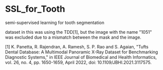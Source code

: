 # SSL_for_Tooth
semi-supervised learning for tooth segmentation


dataset in this was using the TDD[1], but the image with the name "1051" was excluded due to a mismatch between the mask and the image.

[1] K. Panetta, R. Rajendran, A. Ramesh, S. P. Rao and S. Agaian, "Tufts Dental Database: A Multimodal Panoramic X-Ray Dataset for Benchmarking Diagnostic Systems," in IEEE Journal of Biomedical and Health Informatics, vol. 26, no. 4, pp. 1650-1659, April 2022, doi: 10.1109/JBHI.2021.3117575.
